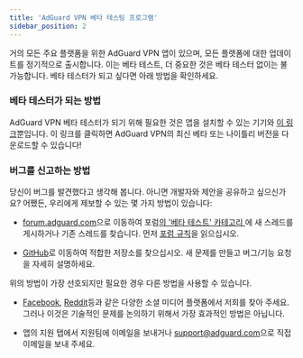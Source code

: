 ```yaml
---
title: 'AdGuard VPN 베타 테스팅 프로그램'
sidebar_position: 2
---
```


거의 모든 주요 플랫폼을 위한 AdGuard VPN 앱이 있으며, 모든 플랫폼에 대한 업데이트를 정기적으로 출시합니다. 이는 베타 테스트, 더 중요한 것은 베타 테스터 없이는 불가능합니다. 베타 테스터가 되고 싶다면 아래 방법을 확인하세요.

### 베타 테스터가 되는 방법

AdGuard VPN 베타 테스터가 되기 위해 필요한 것은 앱을 설치할 수 있는 기기와 [이 링크](https://adguard-vpn.com/en/beta.html)뿐입니다. 이 링크를 클릭하면 AdGuard VPN의 최신 베타 또는 나이틀리 버전을 다운로드할 수 있습니다!

### 버그를 신고하는 방법

당신이 버그를 발견했다고 생각해 봅니다. 아니면 개발자와 제안을 공유하고 싶으신가요? 어쨌든, 우리에게 제보할 수 있는 몇 가지 방법이 있습니다:

- [forum.adguard.com](https://forum.adguard.com)으로 이동하여 포럼[의 '베타 테스트' 카테고리 ](https://forum.adguard.com/index.php?categories/48/)에 새 스레드를 게시하거나 기존 스레드를 찾습니다. 먼저 [포럼 규칙](https://forum.adguard.com/index.php?threads/14859/)을 읽으십시오.

- [GitHub](https://github.com/AdguardTeam/)로 이동하여 적합한 저장소를 찾으십시오. 새 문제를 만들고 버그/기능 요청을 자세히 설명하세요.

위의 방법이 가장 선호되지만 필요한 경우 다른 방법을 사용할 수 있습니다.

- [Facebook](https://www.facebook.com/AdguardEn/), [Reddit](https://www.reddit.com/r/Adguard/)등과 같은 다양한 소셜 미디어 플랫폼에서 저희를 찾아 주세요. 그러나 이것은 기술적인 문제를 논의하기 위해서 가장 효과적인 방법은 아닙니다.

- 앱의 지원 탭에서 지원팀에 이메일을 보내거나 [support@adguard.com](mailto:support@adguard.com)으로 직접 이메일을 보내 주세요.
